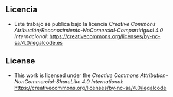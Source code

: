 ## Licencia
- Este trabajo se publica bajo la licencia _Creative Commons Atribución/Reconocimiento-NoComercial-CompartirIgual 4.0 Internacional_: https://creativecommons.org/licenses/by-nc-sa/4.0/legalcode.es

## License
- This work is licensed under the _Creative Commons Attribution-NonCommercial-ShareLike 4.0 International_: https://creativecommons.org/licenses/by-nc-sa/4.0/legalcode

